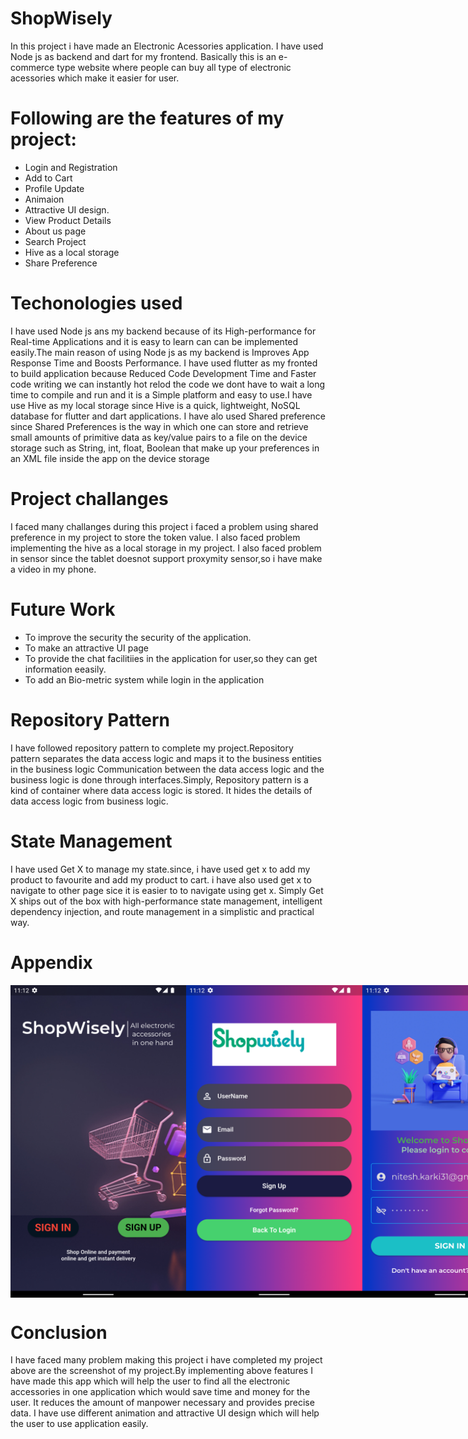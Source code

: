 # ShopWisely
In this project i have made an Electronic Acessories application. I have used Node js as backend and dart for my frontend. Basically this is an e-commerce 
type website where people can buy all type of electronic acessories which make it easier for user.

# Following are the features of my project:
- Login and Registration
- Add to Cart
- Profile Update
- Animaion
- Attractive UI design.
- View Product Details
- About us page
- Search Project
- Hive as a local storage
- Share Preference

# Techonologies used
I have used Node js ans my backend because of its High-performance for Real-time Applications and it is easy to learn can can be implemented easily.The main reason of 
using Node js as my backend is Improves App Response Time and Boosts Performance. I have used flutter as my fronted to build application because Reduced Code Development 
Time and Faster code writing we can instantly hot relod the code we dont have to wait a long time to compile and run and it is a Simple platform and easy to use.I have use
Hive as my local storage since Hive is a quick, lightweight, NoSQL database for flutter and dart applications. I have alo used Shared preference since Shared Preferences is 
the way in which one can store and retrieve small amounts of primitive data as key/value pairs to a file on the device storage such as String, int, float, Boolean that make 
up your preferences in an XML file inside the app on the device storage

# Project challanges 
I faced many challanges during this project i faced a problem using shared preference in my project to store the token value. I also faced problem implementing the
hive as a local storage in my project. I also faced problem in sensor since the tablet doesnot support proxymity sensor,so i have make a video in my phone.

# Future Work
- To improve the security the security of the application.
- To make an attractive UI page 
- To provide the chat facilitiies in the application for user,so they can get information eeasily.
- To add an Bio-metric system while login in the application

# Repository Pattern 
I have followed repository pattern to complete my project.Repository pattern separates the data access logic and maps it to the business entities in the business logic
Communication between the data access logic and the business logic is done through interfaces.Simply, Repository pattern is a kind of container where data access logic is
stored. It hides the details of data access logic from business logic.

# State Management
I have used Get X to manage my state.since, i have used get x to add my product to favourite and add my product to cart. i have also used get x to navigate to other page
sice it is easier to to navigate using get x. Simply Get X ships out of the box with high-performance state management, intelligent dependency injection, and route management
in a simplistic and practical way.

# Appendix
  <div style="display: flex;">
<img src="Screenshot/1.png" height=500>
<img src="Screenshot/2.png" height=500>
<img src="Screenshot/3.png" height=500>
<img src="Screenshot/4.png" height=500>
<img src="Screenshot/5.png" height=500>
<img src="Screenshot/6.png" height=500>
<img src="Screenshot/7.png" height=500>
<img src="Screenshot/8.png" height=500>
<img src="Screenshot/9.png" height=500>
<img src="Screenshot/10.png" height=500>
<img src="Screenshot/11.png" height=500>
<img src="Screenshot/12.png" height=500>
<img src="Screenshot/13.png" height=500>
<img src="Screenshot/14.png" height=500>
<img src="Screenshot/15.png" height=500>
<img src="Screenshot/16.png" height=500>
</div>

# Conclusion
I have faced many problem making this project i have completed my project above are the screenshot of my project.By implementing above features
 I have made this app which will help the user to find all the electronic accessories in one application which would save time and money for the user. 
 It reduces the amount of manpower necessary and provides precise data. I have use different animation and attractive UI design which will help the user 
 to use application easily. 



